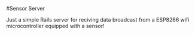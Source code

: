 #Sensor Server

Just a simple Rails server for reciving data broadcast from a ESP8266 wifi microcontroller equipped with a sensor!

